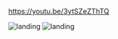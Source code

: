 https://youtu.be/3ytSZeZThTQ

![landing](https://user-images.githubusercontent.com/110523284/216549028-05859104-48ef-44bd-904a-01c89116a03d.png)
![landing](https://user-images.githubusercontent.com/110523284/216549051-6ac19c89-410b-4beb-acae-a0b5e9d24ef2.png)
